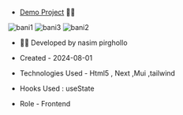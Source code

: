 - [Demo Project](https://nextproject-banimode.vercel.app/) 👩‍💻

![bani1](https://github.com/user-attachments/assets/70a4acc3-59ff-4db3-bbdd-80c67c0095a4)
![bani3](https://github.com/user-attachments/assets/a1a07861-0800-47e9-b962-e7dd7423c591)
![bani2](https://github.com/user-attachments/assets/5842a449-ade8-4f55-b2e2-8000a93c5a74)


- 👩‍🎓 Developed by nasim pirghollo

- Created - 2024-08-01

- Technologies Used - Html5 , Next ,Mui ,tailwind 

- Hooks Used : useState 

- Role - Frontend
